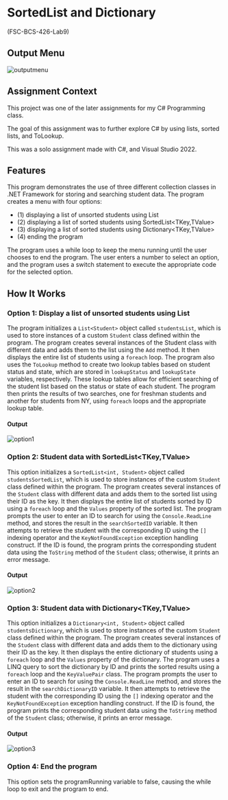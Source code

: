 # SortedList and Dictionary

(FSC-BCS-426-Lab9)

## Output Menu

![outputmenu](images/outputMenu.png)

## Assignment Context

This project was one of the later assignments for my C# Programming class.

The goal of this assignment was to further explore C# by using lists, sorted lists, and ToLookup.

This was a solo assignment made with C#, and Visual Studio 2022.

## Features

This program demonstrates the use of three different collection classes in .NET Framework for storing and searching student data. 
The program creates a menu with four options:

* (1) displaying a list of unsorted students using List<T>
* (2) displaying a list of sorted students using SortedList<TKey,TValue>
* (3) displaying a list of sorted students using Dictionary<TKey,TValue>
* (4) ending the program

The program uses a while loop to keep the menu running until the user chooses to end the program. 
The user enters a number to select an option, and the program uses a switch statement to execute the appropriate code for the selected option.

## How It Works

### Option 1: Display a list of unsorted students using List<T>

The program initializes a `List<Student>` object called `studentsList`, which is used to store instances of a custom `Student` class defined within the program. 
The program creates several instances of the Student class with different data and adds them to the list using the `Add` method. 
It then displays the entire list of students using a `foreach` loop.
The program also uses the `ToLookup` method to create two lookup tables based on student status and state, which are stored in `lookupStatus` and `lookupState` variables, respectively. 
These lookup tables allow for efficient searching of the student list based on the status or state of each student. 
The program then prints the results of two searches, one for freshman students and another for students from NY, using `foreach` loops and the appropriate lookup table.

#### Output
![option1](images/option1.png)

### Option 2: Student data with SortedList<TKey,TValue>

This option initializes a `SortedList<int, Student>` object called `studentsSortedList`, which is used to store instances of the custom `Student` class defined within the program. 
The program creates several instances of the `Student` class with different data and adds them to the sorted list using their ID as the key. 
It then displays the entire list of students sorted by ID using a `foreach` loop and the `Values` property of the sorted list.
The program prompts the user to enter an ID to search for using the `Console.ReadLine` method, and stores the result in the `searchSortedID` variable. 
It then attempts to retrieve the student with the corresponding ID using the `[]` indexing operator and the `KeyNotFoundException` exception handling construct. 
If the ID is found, the program prints the corresponding student data using the `ToString` method of the `Student` class; otherwise, it prints an error message.

#### Output
![option2](images/option2.png)

### Option 3: Student data with Dictionary<TKey,TValue>

This option initializes a `Dictionary<int, Student>` object called `studentsDictionary`, which is used to store instances of the custom `Student` class defined within the program. 
The program creates several instances of the `Student` class with different data and adds them to the dictionary using their ID as the key. 
It then displays the entire dictionary of students using a `foreach` loop and the `Values` property of the dictionary.
The program uses a LINQ query to sort the dictionary by ID and prints the sorted results using a `foreach` loop and the `KeyValuePair` class. 
The program prompts the user to enter an ID to search for using the `Console.ReadLine` method, and stores the result in the `searchDictionaryID` variable. 
It then attempts to retrieve the student with the corresponding ID using the `[]` indexing operator and the `KeyNotFoundException` exception handling construct. 
If the ID is found, the program prints the corresponding student data using the `ToString` method of the `Student` class; otherwise, it prints an error message.

#### Output
![option3](images/option3.png)

### Option 4: End the program

This option sets the programRunning variable to false, causing the while loop to exit and the program to end.
